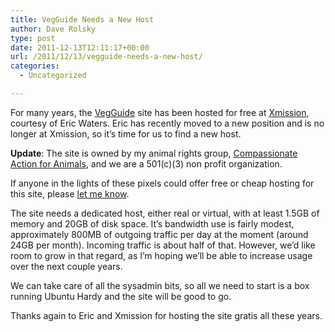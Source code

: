 ```yaml
---
title: VegGuide Needs a New Host
author: Dave Rolsky
type: post
date: 2011-12-13T12:11:17+00:00
url: /2011/12/13/vegguide-needs-a-new-host/
categories:
  - Uncategorized

---
```

For many years, the [VegGuide][1] site has been hosted for free at [Xmission][2], courtesy of Eric Waters. Eric has recently moved to a new position and is no longer at Xmission, so it&#8217;s time for us to find a new host.

**Update**: The site is owned by my animal rights group, [Compassionate Action for Animals][3], and we are a 501(c)(3) non profit organization.

If anyone in the lights of these pixels could offer free or cheap hosting for this site, please [let me know][4].

The site needs a dedicated host, either real or virtual, with at least 1.5GB of memory and 20GB of disk space. It&#8217;s bandwidth use is fairly modest, approximately 800MB of outgoing traffic per day at the moment (around 24GB per month). Incoming traffic is about half of that. However, we&#8217;d like room to grow in that regard, as I&#8217;m hoping we&#8217;ll be able to increase usage over the next couple years.

We can take care of all the sysadmin bits, so all we need to start is a box running Ubuntu Hardy and the site will be good to go.

Thanks again to Eric and Xmission for hosting the site gratis all these years.

 [1]: http://vegguide.org
 [2]: http://xmission.com
 [3]: http://www.exploreveg.org
 [4]: mailto:dave@exploreveg.org